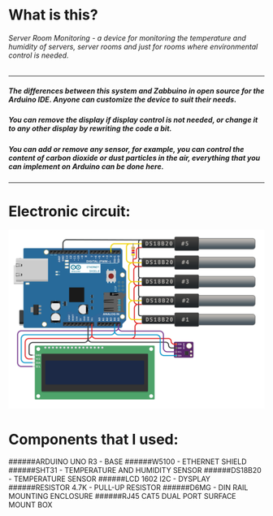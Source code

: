 # What is this?
###### Server Room Monitoring - a device for monitoring the temperature and humidity of servers, server rooms and just for rooms where environmental control is needed.


------------

##### The differences between this system and Zabbuino in open source for the Arduino IDE. Anyone can customize the device to suit their needs. 
##### You can remove the display if display control is not needed, or change it to any other display by rewriting the code a bit. 
##### You can add or remove any sensor, for example, you can control the content of carbon dioxide or dust particles in the air, everything that you can implement on Arduino can be done here.

------------


# Electronic circuit:
![Shema](circuit.png)

# Components that I used:
######ARDUINO UNO R3 - BASE
######W5100 - ETHERNET SHIELD
######SHT31 - TEMPERATURE AND HUMIDITY SENSOR
######DS18B20 - TEMPERATURE SENSOR
######LCD 1602 I2C - DYSPLAY
######RESISTOR 4.7K - PULL-UP RESISTOR
######D6MG - DIN RAIL MOUNTING ENCLOSURE
######RJ45 CAT5 DUAL PORT SURFACE MOUNT BOX

